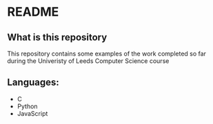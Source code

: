 # README

## What is this repository

This repository contains some examples of the work completed so far during the Univeristy of Leeds Computer Science course

## Languages:

- C
- Python
- JavaScript
